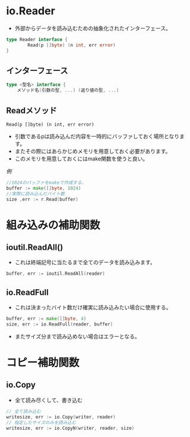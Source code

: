 # io.Reader
- 外部からデータを読み込むための抽象化されたインターフェース。
```go
type Reader interface {
        Read(p []byte) (n int, err error)
}
```

## インターフェース
```go
type <型名> interface {
    メソッド名(引数の型, ...) (返り値の型, ...)
```

## Readメソッド
`Read(p []byte) (n int, err error)`
- 引数であるpは読み込んだ内容を一時的にバッファしておく場所となります。
- またその際にはあらかじめメモリを用意しておく必要があります。
- このメモリを用意しておくにはmake関数を使うと良い。

*例*
```go
//1024のバッファをmakeで作成する。
buffer := make([]byte, 1024)
//実際に読み込んだバイト数
size ,err := r.Read(buffer)
```

# 組み込みの補助関数
## ioutil.ReadAll()
- これは終端記号に当たるまで全てのデータを読み込みます。
```go
buffer, err := ioutil.ReadAll(reader)
```

## io.ReadFull
- これは決まったバイト数だけ確実に読み込みたい場合に使用する。
```go
buffer, err := make([]byte, 4)
size, err := io.ReadFull(reader, buffer)
```
- またサイズ分まで読み込めない場合はエラーとなる。


# コピー補助関数
## io.Copy
- 全て読み尽くして、書き込む
```go
// 全て読み込む
writesize, err := io.Copy(writer, reader)
// 指定したサイズのみを読み込む
writesize, err := io.CopyN(writer, reader, size)
```
